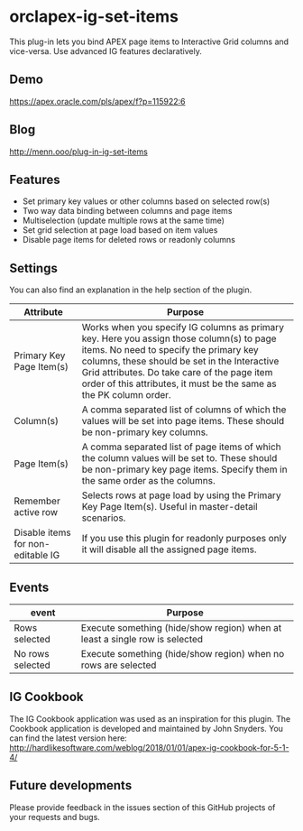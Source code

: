 # orclapex-ig-set-items
This plug-in lets you bind APEX page items to Interactive Grid columns and vice-versa. Use advanced IG features declaratively.

## Demo
https://apex.oracle.com/pls/apex/f?p=115922:6

## Blog
http://menn.ooo/plug-in-ig-set-items

## Features
* Set primary key values or other columns based on selected row(s)
* Two way data binding between columns and page items
* Multiselection (update multiple rows at the same time)
* Set grid selection at page load based on item values
* Disable page items for deleted rows or readonly columns

## Settings
You can also find an explanation in the help section of the plugin.

| Attribute | Purpose |
| --- | --- |
| Primary Key Page Item(s) | Works when you specify IG columns as primary key. Here you assign those column(s) to page items. No need to specify the primary key columns, these should be set in the Interactive Grid attributes. Do take care of the page item order of this attributes, it must be the same as the PK column order. |
| Column(s) | A comma separated list of columns of which the values will be set into page items. These should be non-primary key columns. |
| Page Item(s) | A comma separated list of page items of which the column values will be set to. These should be non-primary key page items. Specify them in the same order as the columns. |
| Remember active row | Selects rows at page load by using the Primary Key Page Item(s). Useful in master-detail scenarios. |
| Disable items for non-editable IG | If you use this plugin for readonly purposes only it will disable all the assigned page items. |

## Events
| event | Purpose |
| --- | --- |
| Rows selected | Execute something (hide/show region) when at least a single row is selected |
| No rows selected | Execute something (hide/show region) when no rows are selected |

## IG Cookbook
The IG Cookbook application was used as an inspiration for this plugin. The Cookbook application is developed and maintained by John Snyders. You can find the latest version here:  
http://hardlikesoftware.com/weblog/2018/01/01/apex-ig-cookbook-for-5-1-4/

## Future developments
Please provide feedback in the issues section of this GitHub projects of your requests and bugs.
